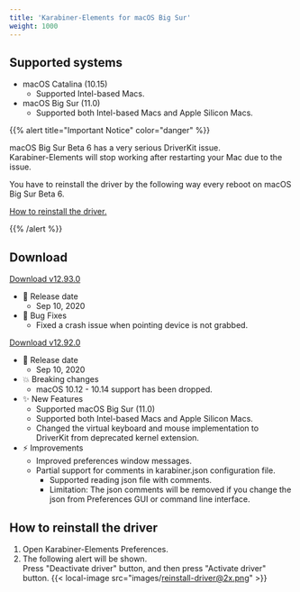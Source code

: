 ```yaml
---
title: 'Karabiner-Elements for macOS Big Sur'
weight: 1000
---
```


## Supported systems

-   macOS Catalina (10.15)
    -   Supported Intel-based Macs.
-   macOS Big Sur (11.0)
    -   Supported both Intel-based Macs and Apple Silicon Macs.

{{% alert title="Important Notice" color="danger" %}}

macOS Big Sur Beta 6 has a very serious DriverKit issue.<br/>
Karabiner-Elements will stop working after restarting your Mac due to the issue.<br/>

You have to reinstall the driver by the following way every reboot on macOS Big Sur Beta 6.

[How to reinstall the driver.](#reinstall-the-driver)

{{% /alert %}}

## Download

<a href="https://github.com/pqrs-org/Karabiner-Elements/releases/download/beta/Karabiner-Elements-12.93.0.dmg" class="btn btn-primary">Download v12.93.0</a>

-   📅 Release date
    -   Sep 10, 2020
-   🐛 Bug Fixes
    -   Fixed a crash issue when pointing device is not grabbed.

<a href="https://github.com/pqrs-org/Karabiner-Elements/releases/download/beta/Karabiner-Elements-12.92.0.dmg" class="btn btn-primary disabled">Download v12.92.0</a>

-   📅 Release date
    -   Sep 10, 2020
-   💥 Breaking changes
    -   macOS 10.12 - 10.14 support has been dropped.
-   ✨ New Features
    -   Supported macOS Big Sur (11.0)
    -   Supported both Intel-based Macs and Apple Silicon Macs.
    -   Changed the virtual keyboard and mouse implementation to DriverKit from deprecated kernel extension.
-   ⚡️ Improvements
    -   Improved preferences window messages.
    -   Partial support for comments in karabiner.json configuration file.
        -   Supported reading json file with comments.
        -   Limitation: The json comments will be removed if you change the json from Preferences GUI or command line interface.

## How to reinstall the driver

1.  Open Karabiner-Elements Preferences.
2.  The following alert will be shown.<br/>
    Press "Deactivate driver" button, and then press "Activate driver" button.
    {{< local-image src="images/reinstall-driver@2x.png" >}}
